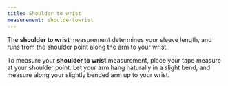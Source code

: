 ```yaml
---
title: Shoulder to wrist
measurement: shouldertowrist
---
```


The **shoulder to wrist** measurement determines your sleeve length, and runs from the shoulder point along the arm to your wrist.

To measure your **shoulder to wrist** measurement, place your tape measure at your shoulder point.
Let your arm hang naturally in a slight bend, and measure along your slightly bended arm up to your wrist.
